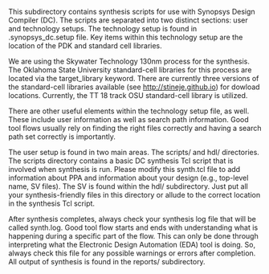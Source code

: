 This subdirectory contains synthesis scripts for use with Synopsys
Design Compiler (DC).  The scripts are separated into two distinct
sections: user and technology setups.  The technology setup is found
in .synopsys_dc.setup file.  Key items within this technology setup
are the location of the PDK and standard cell libraries.

We are using the Skywater Technology 130nm process for the synthesis.
The Oklahoma State University standard-cell libraries for this process
are located via the target_library keyword.  There are currently three
versions of the standard-cell libraries available (see
http://stineje.github.io) for dowload locations.  Currently, the TT 18
track OSU standard-cell library is utilized.

There are other useful elements within the technology setup file, as
well.  These include user information as well as search path
information.  Good tool flows usually rely on finding the right files
correctly and having a search path set correctly is importantly.

The user setup is found in two main areas.  The scripts/ and hdl/
directories.  The scripts directory contains a basic DC synthesis Tcl
script that is involved when synthesis is run.  Please modify this
synth.tcl file to add information about PPA and information about your
design (e.g., top-level name, SV files).  The SV is found within the
hdl/ subdirectory.  Just put all your synthesis-friendly files in this
directory or allude to the correct location in the synthesis Tcl
script.

After synthesis completes, always check your synthesis log file that
will be called synth.log.  Good tool flow starts and ends with
understanding what is happening during a specific part of the flow.
This can only be done through interpreting what the Electronic Design
Automation (EDA) tool is doing.  So, always check this file for any
possible warnings or errors after completion.  All output of synthesis
is found in the reports/ subdirectory.